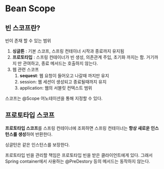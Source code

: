 # Bean Scope

## 빈 스코프란?

빈이 존재 할 수 있는 범위

1. **싱글톤** : 기본 스코프, 스프링 컨테이너 시작과 종료까지 유지됨
2. **프로토타입** : 스프링 컨테이너가 빈 생성, 의존관계 주입, 초기화 까지는 함. 거기까지 만 관여하고, 종료 메서드는 호출하지 않는다.
3. 웹 관련 스코프
   1. **sequest**: 웹 요청이 들어오고 나갈때 까지만 유지
   2. session: 웹 세션이 생성되고 종료될때까지 유지
   3. application: 웹의 서블릿 컨텍스트 범위

스코프는 @Scope 어노테이션을 통해 지정할 수 있다.



## 프로토타입 스코프

**프로토타입 스코프**를 스프링 컨테이너에 조회하면 스프링 컨테이너는 **항상 새로운 인스턴스를 생성**하여 반환한다.

싱글턴은 같은 인스턴스를 보장한다.

프로토타입 빈을 관리할 책임은 프로토타입 빈을 받은 클라이언트에게 있다. 그래서 Spring container에서 사용하는 @PreDestory 등의 메서드는 동작하지 않는다.